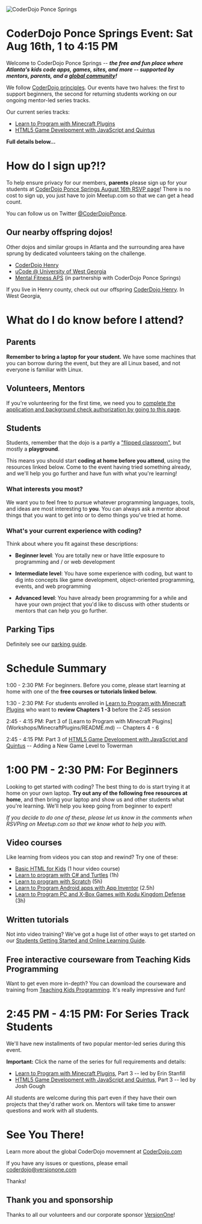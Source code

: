 ![CoderDojo Ponce Springs](http://photos4.meetupstatic.com/photos/event/2/1/2/c/global_234188492.jpeg)

# CoderDojo Ponce Springs Event: Sat Aug 16th, 1 to 4:15 PM

Welcome to CoderDojo Ponce Springs -- **_the free and fun place where Atlanta's kids code apps, games, sites, and more -- supported by mentors, parents, and a [global community](http://www.CoderDojo.com)!_**

We follow [CoderDojo principles](Promise.md). Our events have two halves: the first to support beginners, the second for returning students working on our ongoing mentor-led series tracks. 

Our current series tracks:

* [Learn to Program with Minecraft Plugins](Workshops/MinecraftPlugins/README.md)
* [HTML5 Game Development with JavaScript and Quintus](Workshops/HTML5GamesQuintus/README.md)

**Full details below...**

# How do I sign up?!?

To help ensure privacy for our members, **parents** please sign up for your students at [CoderDojo Ponce Springs August 16th RSVP page](http://www.meetup.com/CoderDojoPonceSprings/events/172340752/)! There is no cost to sign up, you just have to join Meetup.com so that we can get a head count.

You can follow us on Twitter [@CoderDojoPonce](https://twitter.com/CoderDojoPonce). 

## Our nearby offspring dojos!

Other dojos and similar groups in Atlanta and the surrounding area have sprung by dedicated volunteers taking on the challenge.

* [CoderDojo Henry](https://twitter.com/CoderDojoHenry)
* [uCode @ University of West Georgia](http://www.westga.edu/ucode/)
* [Mental Fitness APS](http://www.mentalfitnessatl.org) (in partnership with CoderDojo Ponce Springs)

If you live in Henry county, check out our offspring [CoderDojo Henry](https://twitter.com/CoderDojoHenry). In West Georgia, 

# What do I do know before I attend?

## Parents

**Remember to bring a laptop for your student.** We have some machines that you can borrow during the event, but they are all Linux based, and not everyone is familiar with Linux.

## Volunteers, Mentors

If you're volunteering for the first time, we need you to [complete the application and background check authorization by going to this page](http://coderdojoponcesprings.azurewebsites.net/app/index.html#/).

## Students

Students, remember that the dojo is a partly a ["flipped classroom"](http://en.wikipedia.org/wiki/Flip_teaching), but mostly a **playground**. 

This means you should start **coding at home before you attend**, using the resources linked below. Come to the event having tried something already, and we'll help you go further and have fun with what you're learning!

### What interests you most?

We want you to feel free to pursue whatever programming languages, tools, and ideas are most interesting to **you**. You can always ask a mentor about things that you want to get into or to demo things you've tried at home.

### What's your current experience with coding?

Think about where you fit against these descriptions:

* **Beginner level**: You are totally new or have little exposure to programming and / or web development

* **Intermediate level**: You have some experience with coding, but want to dig into concepts like game development, 
object-oriented programming, events, and web programming

* **Advanced level**: You have already been programming for a while and have your own project that you'd like to 
discuss with other students or mentors that can help you go further.

## Parking Tips

Definitely see our [parking guide](https://github.com/CoderDojoPonceSprings/Events/blob/master/PARKING.md). 


# Schedule Summary

1:00 - 2:30 PM: For beginners. Before you come, please start learning at home with one of the **free courses or tutorials linked below.**

1:30 - 2:30 PM: For students enrolled in [Learn to Program with Minecraft Plugins](Workshops/MinecraftPlugins/README.md) who want to **review Chapters 1 -3** before the  2:45 session

2:45 - 4:15 PM: Part 3 of [Learn to Program with Minecraft Plugins]
(Workshops/MinecraftPlugins/README.md) -- Chapters 4 - 6

2:45 - 4:15 PM: Part 3 of [HTML5 Game Development with JavaScript and Quintus](https://github.com/CoderDojoPonceSprings/Events/blob/master/Workshops/HTML5GamesQuintus/README.md) -- Adding a New Game Level to Towerman

# 1:00 PM - 2:30 PM: For Beginners

Looking to get started with coding? The best thing to do is start trying it at home on your own laptop. **Try out any of the following free resources at home**, and then bring your laptop and show us and other students what you're learning. 
We'll help you keep going from beginner to expert!

*If you decide to do one of these, please let us know in the comments when RSVPing on Meetup.com so that we know what to help you with.*

## Video courses

Like learning from videos you can stop and rewind? Try one of these:

* [Basic HTML for Kids](http://pluralsight.com/training/courses/TableOfContents?courseName=teaching-kids-basic-html) (1 hour video course)
* [Learn to program with C# and Turtles](http://www.pluralsight.com/training/Courses/TableOfContents/teaching-kids-programming) (1h)
* [Learn to program with Scratch](http://www.pluralsight.com/training/Courses/TableOfContents/learning-programming-scratch) (5h)
* [Learn to Program Android apps with App Inventor](http://www.pluralsight.com/training/Courses/TableOfContents/android-beginner-app-inventor) (2.5h)
* [Learn to Program PC and X-Box Games with Kodu Kingdom Defense](http://www.pluralsight.com/training/Courses/TableOfContents/learn-to-program-kodu-kingdom-defense) (3h)

## Written tutorials

Not into video training? We've got a huge list of other ways to get started on our [Students Getting Started and Online Learning Guide](Students_Getting_Started.md).

## Free interactive courseware from Teaching Kids Programming

Want to get even more in-depth? You can download the courseware and training from [Teaching Kids Programming](http://teachingkidsprogramming.org/). It's really impressive and fun!

# 2:45 PM - 4:15 PM: For Series Track Students

We'll have new installments of two popular mentor-led series during this event.

**Important:** Click the name of the series for full requirements and details:

* [Learn to Program with Minecraft Plugins](Workshops/MinecraftPlugins/README.md), Part 3 -- led by Erin Stanfill
* [HTML5 Game Development with JavaScript and Quintus](Workshops/HTML5GamesQuintus/README.md), Part 3 -- led by Josh Gough

All students are welcome during this part even if they have their own projects that they'd rather work on.  Mentors will take time to answer questions and work with all students.

# See You There!

Learn more about the global CoderDojo movemnent at [CoderDojo.com](http://coderdojo.com/)

If you have any issues or questions, please email coderdojo@versionone.com

Thanks!

## Thank you and sponsorship

Thanks to all our volunteers and our corporate sponsor [VersionOne](http://www.versionone.com)!
